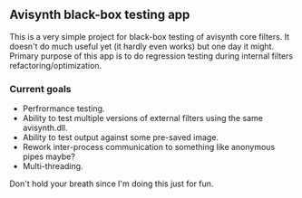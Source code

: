 ## Avisynth black-box testing app ##

This is a very simple project for black-box testing of avisynth core filters. It doesn't do much useful yet (it hardly even works) but one day it might. 
Primary purpose of this app is to do regression testing during internal filters refactoring/optimization.

### Current goals ###
* Perfrormance testing.
* Ability to test multiple versions of external filters using the same avisynth.dll.
* Ability to test output against some pre-saved image.
* Rework inter-process communication to something like anonymous pipes maybe?
* Multi-threading.

Don't hold your breath since I'm doing this just for fun.
